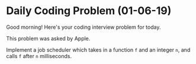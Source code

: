 # Daily Coding Problem (01-06-19)

Good morning! Here's your coding interview problem for today.

This problem was asked by Apple.

Implement a job scheduler which takes in a function ```f``` and an integer ```n```, and calls ```f``` after ```n``` milliseconds.